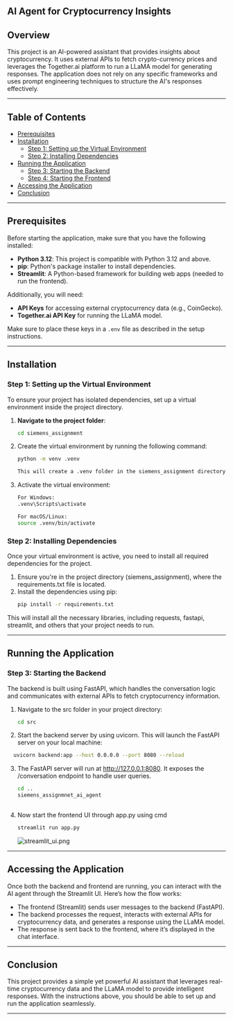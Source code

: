 
## AI Agent for Cryptocurrency Insights

## Overview
This project is an AI-powered assistant that provides insights about cryptocurrency. It uses external APIs to fetch crypto-currency prices and leverages the Together.ai platform to run a LLaMA model for generating responses. The application does not rely on any specific frameworks and uses prompt engineering techniques to structure the AI's responses effectively.

---

## Table of Contents

- [Prerequisites](#prerequisites)
- [Installation](#installation)
  - [Step 1: Setting up the Virtual Environment](#step-1-setting-up-the-virtual-environment)
  - [Step 2: Installing Dependencies](#step-2-installing-dependencies)
- [Running the Application](#running-the-application)
  - [Step 3: Starting the Backend](#step-3-starting-the-backend)
  - [Step 4: Starting the Frontend](#step-4-starting-the-frontend)
- [Accessing the Application](#accessing-the-application)
- [Conclusion](#conclusion)

---

## Prerequisites
Before starting the application, make sure that you have the following installed:
- **Python 3.12**: This project is compatible with Python 3.12 and above.
- **pip**: Python's package installer to install dependencies.
- **Streamlit**: A Python-based framework for building web apps (needed to run the frontend).

Additionally, you will need:
- **API Keys** for accessing external cryptocurrency data (e.g., CoinGecko).
- **Together.ai API Key** for running the LLaMA model.

Make sure to place these keys in a `.env` file as described in the setup instructions.

---

## Installation

### Step 1: Setting up the Virtual Environment
To ensure your project has isolated dependencies, set up a virtual environment inside the project directory.

1. **Navigate to the project folder**:
   ```bash
   cd siemens_assignment

2. Create the virtual environment by running the following command:
    ```bash
    python -m venv .venv

    This will create a .venv folder in the siemens_assignment directory.
   
3. Activate the virtual environment:
    ```bash
    For Windows:
    .venv\Scripts\activate
    
    For macOS/Linux:
    source .venv/bin/activate
   
### Step 2: Installing Dependencies
Once your virtual environment is active, you need to install all required dependencies for the project.

1. Ensure you're in the project directory (siemens_assignment), where the requirements.txt file is located.
2. Install the dependencies using pip:
    ```bash
   pip install -r requirements.txt
   
This will install all the necessary libraries, including requests, fastapi, streamlit, and others that your project needs to run.

---

## Running the Application
### Step 3: Starting the Backend
The backend is built using FastAPI, which handles the conversation logic and communicates with external APIs to fetch cryptocurrency information.
1. Navigate to the src folder in your project directory:
    ```bash
   cd src
   
2. Start the backend server by using uvicorn. This will launch the FastAPI server on your local machine:
  ```bash
    uvicorn backend:app --host 0.0.0.0 --port 8080 --reload
```

   
3. The FastAPI server will run at http://127.0.0.1:8080. It exposes the /conversation endpoint to handle user queries.
    ```bash
   cd ..
   siemens_assignmnet_ai_agent
  
   
4. Now start the frontend UI through app.py using cmd 
    ```bash
   streamlit run app.py
   ```
    ![streamlit_ui.png](images/streamlit_ui.png)
---

## Accessing the Application
Once both the backend and frontend are running, you can interact with the AI agent through the Streamlit UI. Here’s how the flow works:

- The frontend (Streamlit) sends user messages to the backend (FastAPI).
- The backend processes the request, interacts with external APIs for cryptocurrency data, and generates a response using the LLaMA model.
- The response is sent back to the frontend, where it’s displayed in the chat interface.

---

## Conclusion
This project provides a simple yet powerful AI assistant that leverages real-time cryptocurrency data and the LLaMA model to provide intelligent responses. With the instructions above, you should be able to set up and run the application seamlessly.

---
